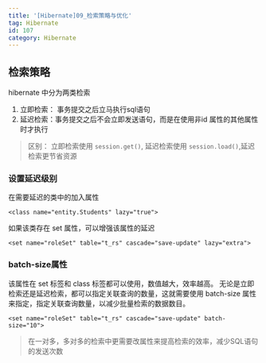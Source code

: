 ```yaml
---
title: '[Hibernate]09_检索策略与优化'
tag: Hibernate
id: 107
category: Hibernate
---
```



## 检索策略

hibernate 中分为两类检索
1. 立即检索： 事务提交之后立马执行sql语句
2. 延迟检索：事务提交之后不会立即发送语句，而是在使用非id 属性的其他属性时才执行

> 区别： 立即检索使用 `session.get()`, 延迟检索使用 `session.load()`,延迟检索更节省资源

### 设置延迟级别

在需要延迟的类中的加入属性 

```
<class name="entity.Students" lazy="true">
```
如果该类存在 set 属性，可以增强该属性的延迟
```
<set name="roleSet" table="t_rs" cascade="save-update" lazy="extra">
```
### batch-size属性

该属性在 set 标签和 class 标签都可以使用，数值越大，效率越高。
无论是立即检索还是延迟检索，都可以指定关联查询的数量，这就需要使用 batch-size 属性来指定，指定关联查询数量，以减少批量检索的数据数目。

```
<set name="roleSet" table="t_rs" cascade="save-update" batch-size="10">
```

> 在一对多，多对多的检索中更需要改属性来提高检索的效率，减少SQL语句的发送次数